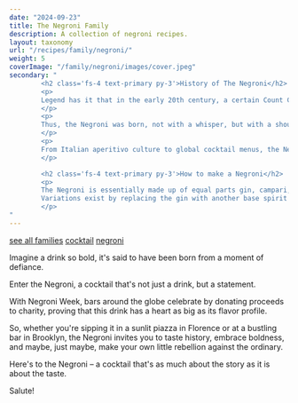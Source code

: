 ```yaml
---
date: "2024-09-23"
title: The Negroni Family
description: A collection of negroni recipes.
layout: taxonomy
url: "/recipes/family/negroni/"
weight: 5
coverImage: "/family/negroni/images/cover.jpeg"
secondary: "
        <h2 class='fs-4 text-primary py-3'>History of The Negroni</h2>
        <p>
        Legend has it that in the early 20th century, a certain Count Camillo Negroni, while sipping his usual Americano (Campari, vermouth, and soda) at Caffè Casoni in Florence, decided he wanted something stronger. He asked the bartender to swap the soda for gin. 
        </p>
        <p>
        Thus, the Negroni was born, not with a whisper, but with a shout.
        </p>
        <p>
        From Italian aperitivo culture to global cocktail menus, the Negroni has transcended borders, becoming a symbol of sophistication and boldness.
        </p>

        <h2 class='fs-4 text-primary py-3'>How to make a Negroni</h2>
        <p>
        The Negroni is essentially made up of equal parts gin, campari, and sweet vermouth, garnished with an orange peel.  
        Variations exist by replacing the gin with another base spirit such as a whiskey, prosecco, or even cachaca. You can play around with the bitterness by replacing the campari with another amaro, and also playing with the type of vermouth.
        </p>
"
---
```


<a href="/recipes/family/" class="badge bg-success text-light text-decoration-none">see all families</a> 
<a href="/recipes/category/cocktail/" class="badge text-bg-primary text-decoration-none">cocktail</a> 
<a href="/recipes/family/negroni/" class="badge text-bg-info text-decoration-none">negroni</a> 


Imagine a drink so bold, it's said to have been born from a moment of defiance.

Enter the Negroni, a cocktail that's not just a drink, but a statement. 

With Negroni Week, bars around the globe celebrate by donating proceeds to charity, proving that this drink has a heart as big as its flavor profile. 

So, whether you're sipping it in a sunlit piazza in Florence or at a bustling bar in Brooklyn, the Negroni invites you to taste history, embrace boldness, and maybe, just maybe, make your own little rebellion against the ordinary. 

Here's to the Negroni – a cocktail that's as much about the story as it is about the taste. 

Salute!
